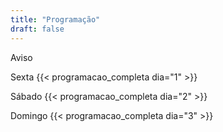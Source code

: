 ```yaml
---
title: "Programação"
draft: false
---
```



Aviso

Sexta 
{{< programacao_completa dia="1" >}}

Sábado 
{{< programacao_completa dia="2" >}}

Domingo 
{{< programacao_completa dia="3" >}}
